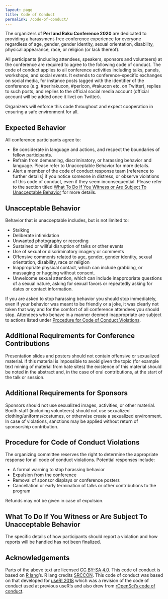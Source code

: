 ```yaml
---
layout: page
title: Code of Conduct
permalink: /code-of-conduct/
---
```


The organizers of **Perl and Raku Conference 2020** are dedicated to providing a
harassment-free conference experience for everyone regardless of age, gender,
gender identity, sexual orientation, disability, physical appearance, race, or
religion (or lack thereof).

All participants (including attendees, speakers, sponsors and volunteers) at the
conference are required to agree to the following code of conduct. The code of
conduct applies to all conference activities including talks, panels, workshops,
and social events. It extends to conference-specific exchanges on social media,
for instance posts tagged with the identifier of the conference (e.g.
\#perlrakucon, \#perlcon, \#rakucon etc. on Twitter), replies to such posts, and
replies to the official social media account (official account will be added
once it live) on Twitter).

Organizers will enforce this code throughout and expect cooperation in ensuring
a safe environment for all.

## Expected Behavior

All conference participants agree to:

* Be considerate in language and actions, and respect the boundaries of fellow
participants.
* Refrain from demeaning, discriminatory, or harassing behavior and language.
Please refer to Unacceptable Behavior for more details.
* Alert a member of the code of conduct response team [reference to further
details] if you notice someone in distress, or observe violations of this code
of conduct, even if they seem inconsequential. Please refer to the section
titled
[What To Do If You Witness or Are Subject To Unacceptable Behavior](what-to-do-if-you-witness-or-are-subject-to-unacceptable-behavior)
for more details.

## Unacceptable Behavior

Behavior that is unacceptable includes, but is not limited to:

* Stalking
* Deliberate intimidation
* Unwanted photography or recording
* Sustained or willful disruption of talks or other events
* Use of sexual or discriminatory imagery or comments
* Offensive comments related to age, gender, gender identity, sexual
orientation, disability, race or religion
* Inappropriate physical contact, which can include grabbing, or massaging or
hugging without consent.
* Unwelcome sexual attention, which can include inappropriate questions of a
sexual nature, asking for sexual favors or repeatedly asking for dates or
contact information.

If you are asked to stop harassing behavior you should stop immediately, even if
your behavior was meant to be friendly or a joke, it was clearly not taken that
way and for the comfort of all conference attendees you should stop.
Attendees who behave in a manner deemed inappropriate are subject to actions
listed under
[Procedure for Code of Conduct Violations](#procedure-for-code-of-conduct-violations).

## Additional Requirements for Conference Contributions

Presentation slides and posters should not contain offensive or sexualized
material. If this material is impossible to avoid given the topic (for example
text mining of material from hate sites) the existence of this material should
be noted in the abstract and, in the case of oral contributions, at the start of
the talk or session.

## Additional Requirements for Sponsors

Sponsors should not use sexualized images, activities, or other material. Booth
staff (including volunteers) should not use sexualized
clothing/uniforms/costumes, or otherwise create a sexualized environment. In
case of violations, sanctions may be applied without return of sponsorship
contribution.

## Procedure for Code of Conduct Violations

The organizing committee reserves the right to determine the appropriate
response for all code of conduct violations. Potential responses include:

* A formal warning to stop harassing behavior
* Expulsion from the conference
* Removal of sponsor displays or conference posters
* Cancellation or early termination of talks or other contributions to the program

Refunds may not be given in case of expulsion.

## What To Do If You Witness or Are Subject To Unacceptable Behavior

The specific details of how participants should report a violation and how
reports will be handled has not been finalized.

## Acknowledgements

Parts of the above text are licensed [CC BY-SA 4.0](http://creativecommons.org/licenses/by-sa/4.0/).
This code of conduct is based on [R lang](https://www.r-project.org/coc.html)’s. R lang credits [SRCCON](https://srccon.org/conduct/).
This code of conduct was based on that developed for [useR! 2018](https://user2018.r-project.org/code_of_conduct/)
which was a revision of the code of conduct used at previous useR!s and also drew from [rOpenSci’s code of conduct](https://ropensci.org/coc/).
